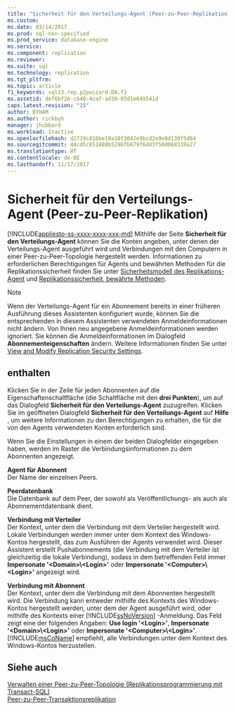 ```yaml
---
title: "Sicherheit für den Verteilungs-Agent (Peer-zu-Peer-Replikation) | Microsoft-Dokumentation"
ms.custom: 
ms.date: 03/14/2017
ms.prod: sql-non-specified
ms.prod_service: database-engine
ms.service: 
ms.component: replication
ms.reviewer: 
ms.suite: sql
ms.technology: replication
ms.tgt_pltfrm: 
ms.topic: article
f1_keywords: sql13.rep.p2pwizard.DA.f1
ms.assetid: def6bf26-c640-4caf-ad30-05d1e649541d
caps.latest.revision: "15"
author: BYHAM
ms.author: rickbyh
manager: jhubbard
ms.workload: Inactive
ms.openlocfilehash: d2719c816be19a18f3042e9bcd2e9e8d139f5d84
ms.sourcegitcommit: 44cd5c651488b5296fb679f6d43f50d068339a27
ms.translationtype: HT
ms.contentlocale: de-DE
ms.lasthandoff: 11/17/2017
---
```

# <a name="distribution-agent-security-peer-to-peer-replication"></a>Sicherheit für den Verteilungs-Agent (Peer-zu-Peer-Replikation)
[!INCLUDE[appliesto-ss-xxxx-xxxx-xxx-md](../../includes/appliesto-ss-xxxx-xxxx-xxx-md.md)] Mithilfe der Seite **Sicherheit für den Verteilungs-Agent** können Sie die Konten angeben, unter denen der Verteilungs-Agent ausgeführt wird und Verbindungen mit den Computern in einer Peer-zu-Peer-Topologie hergestellt werden. Informationen zu erforderlichen Berechtigungen für Agents und bewährten Methoden für die Replikationssicherheit finden Sie unter [Sicherheitsmodell des Replikations-Agent](../../relational-databases/replication/security/replication-agent-security-model.md) und [Replikationssicherheit, bewährte Methoden](../../relational-databases/replication/security/replication-security-best-practices.md).  
  
> [!NOTE]  
>  Wenn der Verteilungs-Agent für ein Abonnement bereits in einer früheren Ausführung dieses Assistenten konfiguriert wurde, können Sie die entsprechenden in diesem Assistenten verwendeten Anmeldeinformationen nicht ändern. Von Ihnen neu angegebene Anmeldeinformationen werden ignoriert. Sie können die Anmeldeinformationen im Dialogfeld **Abonnementeigenschaften** ändern. Weitere Informationen finden Sie unter [View and Modify Replication Security Settings](../../relational-databases/replication/security/view-and-modify-replication-security-settings.md).  
  
## <a name="options"></a>enthalten  
 Klicken Sie in der Zeile für jeden Abonnenten auf die Eigenschaftenschaltfläche (die Schaltfläche mit den **drei Punkten**), um auf das Dialogfeld **Sicherheit für den Verteilungs-Agent** zuzugreifen. Klicken Sie im geöffneten Dialogfeld **Sicherheit für den Verteilungs-Agent** auf **Hilfe** , um weitere Informationen zu den Berechtigungen zu erhalten, die für die von den Agents verwendeten Konten erforderlich sind.  
  
 Wenn Sie die Einstellungen in einem der beiden Dialogfelder eingegeben haben, werden im Raster die Verbindungsinformationen zu dem Abonnenten angezeigt.  
  
 **Agent für Abonnent**  
 Der Name der einzelnen Peers.  
  
 **Peerdatenbank**  
 Die Datenbank auf dem Peer, der sowohl als Veröffentlichungs- als auch als Abonnementdatenbank dient.  
  
 **Verbindung mit Verteiler**  
 Der Kontext, unter dem die Verbindung mit dem Verteiler hergestellt wird. Lokale Verbindungen werden immer unter dem Kontext des Windows-Kontos hergestellt, das zum Ausführen der Agents verwendet wird. Dieser Assistent erstellt Pushabonnements (die Verbindung mit dem Verteiler ist gleichzeitig die lokale Verbindung), sodass in dem betreffenden Feld immer **Impersonate '\<Domain>\\<Login\>'** oder **Impersonate '\<Computer>\\<Login\>'** angezeigt wird.  
  
 **Verbindung mit Abonnent**  
 Der Kontext, unter dem die Verbindung mit dem Abonnenten hergestellt wird. Die Verbindung kann entweder mithilfe des Kontexts des Windows-Kontos hergestellt werden, unter dem der Agent ausgeführt wird, oder mithilfe des Kontexts einer [!INCLUDE[ssNoVersion](../../includes/ssnoversion-md.md)] -Anmeldung. Das Feld zeigt eine der folgenden Angaben: **Use login '\<Login>'**, **Impersonate '\<Domain>\\<Login\>'** oder **Impersonate '\<Computer>\\<Login\>'**. [!INCLUDE[msCoName](../../includes/msconame-md.md)] empfiehlt, alle Verbindungen unter dem Kontext des Windows-Kontos herzustellen.  
  
## <a name="see-also"></a>Siehe auch  
 [Verwalten einer Peer-zu-Peer-Topologie &#40;Replikationsprogrammierung mit Transact-SQL&#41;](../../relational-databases/replication/administration/administer-a-peer-to-peer-topology-replication-transact-sql-programming.md)   
 [Peer-zu-Peer-Transaktionsreplikation](../../relational-databases/replication/transactional/peer-to-peer-transactional-replication.md)  
  
  
